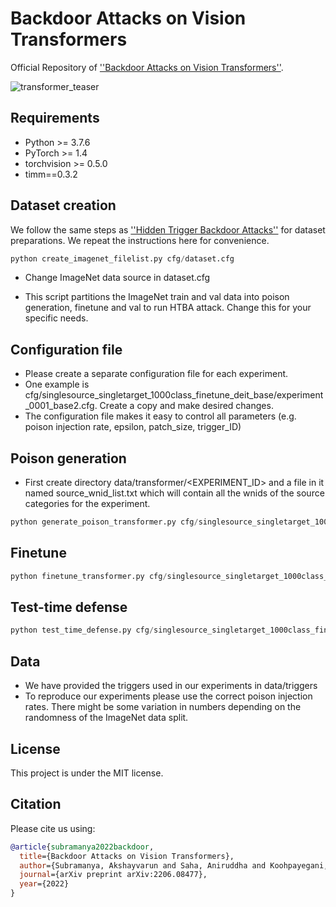 # Backdoor Attacks on Vision Transformers
Official Repository of <a href="https://arxiv.org/abs/2206.08477"> ''Backdoor Attacks on Vision Transformers''</a>.

![transformer_teaser](https://user-images.githubusercontent.com/32045261/177569095-a0d2585e-7511-4e0f-8d87-8680599f0ede.jpg)

## Requirements

- Python >= 3.7.6
- PyTorch >= 1.4
- torchvision >= 0.5.0
- timm==0.3.2

## Dataset creation
We follow the same steps as <a href="https://github.com/UMBCvision/Hidden-Trigger-Backdoor-Attacks"> ''Hidden Trigger Backdoor Attacks''</a> for dataset preparations. We repeat the instructions here for convenience.

```python
python create_imagenet_filelist.py cfg/dataset.cfg
```

+ Change ImageNet data source in dataset.cfg

+ This script partitions the ImageNet train and val data into poison generation, finetune and val to run HTBA attack. Change this for your specific needs.



## Configuration file

+ Please create a separate configuration file for each experiment.
+ One example is cfg/singlesource_singletarget_1000class_finetune_deit_base/experiment_0001_base2.cfg. Create a copy and make desired changes.
+ The configuration file makes it easy to control all parameters (e.g. poison injection rate, epsilon, patch_size, trigger_ID)

## Poison generation
+ First create directory data/transformer/<EXPERIMENT_ID> and a file in it named source_wnid_list.txt which will contain all the wnids of the source categories for the experiment.
```python
python generate_poison_transformer.py cfg/singlesource_singletarget_1000class_finetune_deit_base/experiment_0001_base.cfg
```

## Finetune
```python
python finetune_transformer.py cfg/singlesource_singletarget_1000class_finetune_deit_base/experiment_0001_base.cfg
```

## Test-time defense
```python
python test_time_defense.py cfg/singlesource_singletarget_1000class_finetune_deit_base/experiment_0001_base.cfg
```

## Data

+ We have provided the triggers used in our experiments in data/triggers
+ To reproduce our experiments please use the correct poison injection rates. There might be some variation in numbers depending on the randomness of the ImageNet data split.


## License

This project is under the MIT license.


## Citation
Please cite us using:
```bib
@article{subramanya2022backdoor,
  title={Backdoor Attacks on Vision Transformers},
  author={Subramanya, Akshayvarun and Saha, Aniruddha and Koohpayegani, Soroush Abbasi and Tejankar, Ajinkya and Pirsiavash, Hamed},
  journal={arXiv preprint arXiv:2206.08477},
  year={2022}
}
```
